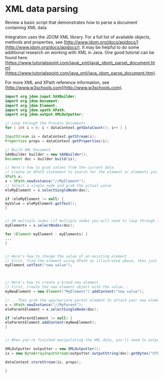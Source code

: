 # XML data parsing

<head>
  <meta name="guidename" content="Integration"/>
  <meta name="context" content="GUID-4bde19da-aa06-468e-aca2-604689f18d23"/>
</head>


Review a basic script that demonstrates how to parse a document containing XML data.

Integration uses the JDOM XML library. For a full list of available objects, methods and properties, see [http://www.jdom.org/docs/apidocs/](http://www.jdom.org/docs/apidocs/). It may be helpful to do some additional research on working with XML in Java. One good tutorial can be found here: [https://www.tutorialspoint.com/java\_xml/java\_jdom\_parse\_document.htm](https://www.tutorialspoint.com/java_xml/java_jdom_parse_document.htm).

For more XML and XPath reference information, see [http://www.w3schools.com](http://www.w3schools.com).

```java
import org.jdom.input.SAXBuilder;
import org.jdom.Document;
import org.jdom.Element;
import org.jdom.xpath.XPath;
import org.jdom.output.XMLOutputter;

// Loop through the Process Documents
for ( int i = 0; i < dataContext.getDataCount(); i++ ) {

InputStream is = dataContext.getStream(i);
Properties props = dataContext.getProperties(i);

// Build XML Document
SAXBuilder builder = new SAXBuilder();
Document doc = builder.build(is);

// Here's how to grab values from the current data
// Create an XPath statement to search for the element or elements you care about:
XPath x;
x = XPath.newInstance("//MyElement");
// Select a single node and grab the actual value
eleMyElement = x.selectSingleNode(doc);

if (eleMyElement != null) {
myValue = eleMyElement.getText();
}


// OR multiple nodes (if multiple nodes you will need to loop through them)
myElements = x.selectNodes(doc);

for (Element myElement : myElements) {
...
}


// Here's how to change the value of an existing element
// First, find the element using XPath as illustrated above, then just the value:
myElement.setText("new value");



// Here's how to create a brand new element
// First, create the new element object with the value...
myNewElement = new Element("MyElement").addContent("new value");

// ...Then grab the appropriate parent element to attach your new element to:
x = XPath.newInstance("//MyParent");
eleParentElement = x.selectSingleNode(doc);

if (eleParentElement != null) {
eleParentElement.addContent(myNewElement);
}


// When you're finished manipulating the XML data, you'll need to output the Document's data to an InputStream to pass to the next step in your Process work flow.

XMLOutputter outputter = new XMLOutputter();
is = new ByteArrayInputStream(outputter.outputString(doc).getBytes("UTF-8"));

dataContext.storeStream(is, props);

}
```